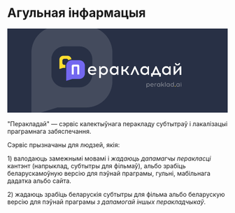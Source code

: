 # Агульная інфармацыя

![](.gitbook/assets/cover.png)

"Перакладай" — сэрвіс калектыўнага перакладу субтытраў і лакалізацыі праграмнага забяспечання.

Сэрвіс прызначаны для людзей, якія:

1\) валодаюць замежнымі мовамі і _жадаюць дапамагчы перакласці_ кантэнт \(напрыклад, субтытры для фільмаў\), альбо зрабіць беларускамоўную версію для пэўнай праграмы, гульні, мабільнага дадатка альбо сайта.

2\) жадаюць зрабіць беларускія субтытры для фільма альбо беларускую версію для пэўнай праграмы _з дапамогай іншых перакладчыкаў_. 

